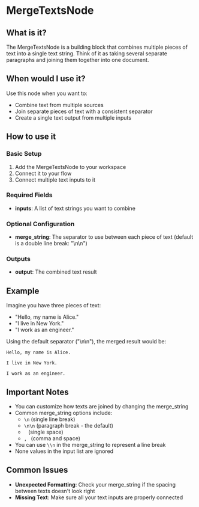 # MergeTextsNode

## What is it?
The MergeTextsNode is a building block that combines multiple pieces of text into a single text string. Think of it as taking several separate paragraphs and joining them together into one document.

## When would I use it?
Use this node when you want to:
- Combine text from multiple sources
- Join separate pieces of text with a consistent separator
- Create a single text output from multiple inputs

## How to use it

### Basic Setup
1. Add the MergeTextsNode to your workspace
2. Connect it to your flow
3. Connect multiple text inputs to it

### Required Fields
- **inputs**: A list of text strings you want to combine

### Optional Configuration
- **merge_string**: The separator to use between each piece of text (default is a double line break: "\n\n")

### Outputs
- **output**: The combined text result

## Example
Imagine you have three pieces of text:
- "Hello, my name is Alice."
- "I live in New York."
- "I work as an engineer."

Using the default separator ("\n\n"), the merged result would be:
```
Hello, my name is Alice.

I live in New York.

I work as an engineer.
```

## Important Notes
- You can customize how texts are joined by changing the merge_string
- Common merge_string options include: 
  - `\n` (single line break)
  - `\n\n` (paragraph break - the default)
  - ` ` (single space)
  - `, ` (comma and space)
- You can use `\\n` in the merge_string to represent a line break
- None values in the input list are ignored

## Common Issues
- **Unexpected Formatting**: Check your merge_string if the spacing between texts doesn't look right
- **Missing Text**: Make sure all your text inputs are properly connected